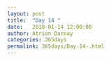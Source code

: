 ```yaml
---
layout: post  
title:  "Day 14 "  
date:   2018-01-14 12:00:00  
author: Atrion Darnay  
categories: 365days
permalink: 365days/Day-14-.html  
---
```

